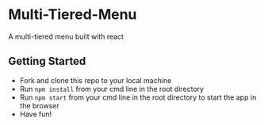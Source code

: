 # Multi-Tiered-Menu
A multi-tiered menu built with react

## Getting Started
* Fork and clone this repo to your local machine
* Run `npm install` from your cmd line in the root directory
* Run `npm start` from your cmd line in the root directory to start the app in the browser
* Have fun!

